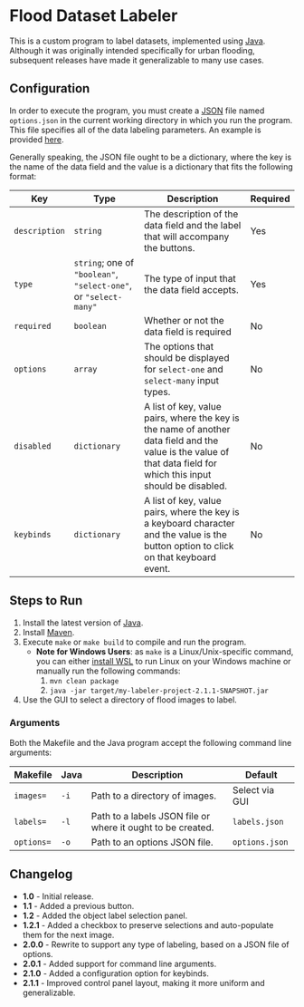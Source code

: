 # Flood Dataset Labeler

This is a custom program to label datasets, implemented using [Java](https://www.java.com/en/). Although it was originally intended specifically for urban flooding, subsequent releases have made it generalizable to many use cases.

## Configuration

In order to execute the program, you must create a [JSON](https://www.json.org/json-en.html) file named `options.json` in the current working directory in which you run the program. This file specifies all of the data labeling parameters. An example is provided [here](options.example.json).

Generally speaking, the JSON file ought to be a dictionary, where the key is the name of the data field and the value is a dictionary that fits the following format:

| Key | Type | Description | Required |
| ---- | ---- | ---- | ---- |
| `description` | `string` | The description of the data field and the label that will accompany the buttons. | Yes |
| `type` | `string`; one of `"boolean"`, `"select-one"`, or `"select-many"` | The type of input that the data field accepts. | Yes |
| `required` | `boolean` | Whether or not the data field is required | No |
| `options` | `array` | The options that should be displayed for `select-one` and `select-many` input types. | No |
| `disabled` | `dictionary` | A list of key, value pairs, where the key is the name of another data field and the value is the value of that data field for which this input should be disabled. | No |
| `keybinds` | `dictionary` | A list of key, value pairs, where the key is a keyboard character and the value is the button option to click on that keyboard event. | No |

## Steps to Run

1. Install the latest version of [Java](https://www.oracle.com/java/technologies/downloads/).
2. Install [Maven](https://maven.apache.org/install.html).
3. Execute `make` or `make build` to compile and run the program.
   * **Note for Windows Users**: as `make` is a Linux/Unix-specific command, you can either [install WSL](https://learn.microsoft.com/en-us/windows/wsl/install) to run Linux on your Windows machine or manually run the following commands:
       1. `mvn clean package`
       2. `java -jar target/my-labeler-project-2.1.1-SNAPSHOT.jar`
4. Use the GUI to select a directory of flood images to label.

### Arguments

Both the Makefile and the Java program accept the following command line arguments:

| Makefile | Java | Description | Default |
| ---- | ---- | ---- | ---- |
| `images=` | `-i` | Path to a directory of images. | Select via GUI |
| `labels=` | `-l` | Path to a labels JSON file or where it ought to be created. | `labels.json` |
| `options=` | `-o` | Path to an options JSON file. | `options.json` |

## Changelog

- **1.0** - Initial release.
- **1.1** - Added a previous button.
- **1.2** - Added the object label selection panel.
- **1.2.1** - Added a checkbox to preserve selections and auto-populate them for the next image.
- **2.0.0** - Rewrite to support any type of labeling, based on a JSON file of options.
- **2.0.1** - Added support for command line arguments.
- **2.1.0** - Added a configuration option for keybinds.
- **2.1.1** - Improved control panel layout, making it more uniform and generalizable.